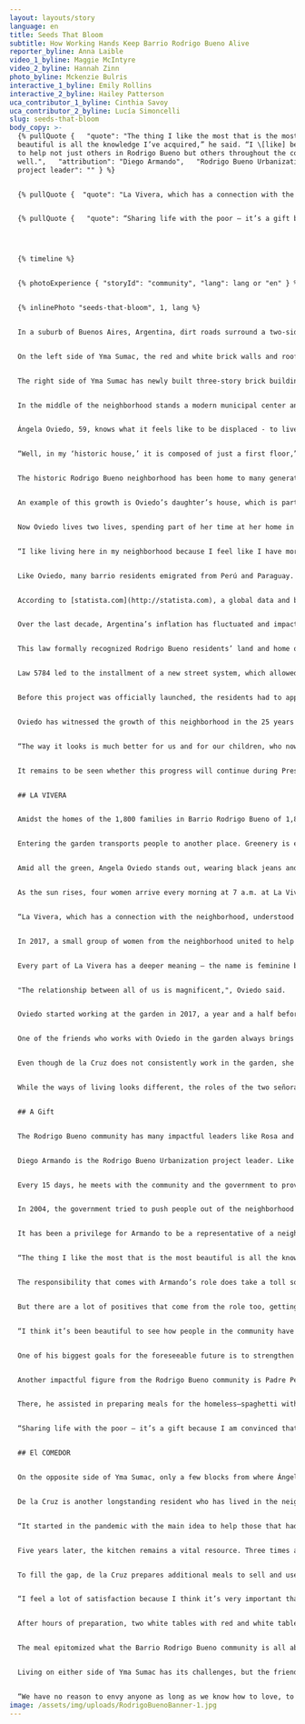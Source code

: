 ```yaml
---
layout: layouts/story
language: en
title: Seeds That Bloom
subtitle: How Working Hands Keep Barrio Rodrigo Bueno Alive
reporter_byline: Anna Laible
video_1_byline: Maggie McIntyre
video_2_byline: Hannah Zinn
photo_byline: Mckenzie Bulris
interactive_1_byline: Emily Rollins
interactive_2_byline: Hailey Patterson
uca_contributor_1_byline: Cinthia Savoy
uca_contributor_2_byline: Lucía Simoncelli
slug: seeds-that-bloom
body_copy: >-
  {% pullQuote {   "quote": "The thing I like the most that is the most
  beautiful is all the knowledge I’ve acquired,” he said. “I \[like] being able
  to help not just others in Rodrigo Bueno but others throughout the country as
  well.",   "attribution": "Diego Armando",   "Rodrigo Bueno Urbanization
  project leader": "" } %}


  {% pullQuote {  "quote": "La Vivera, which has a connection with the neighborhood, understood that having a nursery helps them to set up their small orchard, their gardens since the whole neighborhood has very nice and large spaces.",   "attribution": "Ángela Oviedo",   "role": "Housekeeper" } %}


  {% pullQuote {   "quote": “Sharing life with the poor – it’s a gift because I am convinced that they have trust in God and joy of life that you can’t buy. There are no material things that give you that trust in life and that joy."  "attribution": "Padre Pedro",   "Priest": "" } %}




  {% timeline %}


  {% photoExperience { "storyId": "community", "lang": lang or "en" } %}


  {% inlinePhoto "seeds-that-bloom", 1, lang %}


  In a suburb of Buenos Aires, Argentina, dirt roads surround a two-sided Argentine neighborhood contrasted by the sole divide of one street – Yma Sumac. Named after a Peruvian singer, her name means “how beautiful” in Quechua. 


  On the left side of Yma Sumac, the red and white brick walls and roofs are dilapidated. Some families living there do not have a roof over their heads. Their only form of protection in bad weather is a black mesh tarp hung seven feet in the air. 


  The right side of Yma Sumac has newly built three-story brick buildings with a home on each level and balconies that accompany them. Families typically have one or two refrigerators and washers, unlike those across the street, who often wash their clothes by hand and lack modern appliances.


  In the middle of the neighborhood stands a modern municipal center and a clean park where young boys play pick-up soccer every night. Beyond the houses, past the main street, is the promenade: A concrete sidewalk that overlooks the River Plate and is a representation of Buenos Aires. 


  Ángela Oviedo, 59, knows what it feels like to be displaced - to live without a true sense of home. Oviedo emigrated from Ancash, Peru, in 1998 and has lived in Barrio Rodrigo Bueno since 1999. Her family was among the first 40 to settle in what is now considered the historic part of the neighborhood.  


  “Well, in my ‘historic house,’ it is composed of just a first floor,” Oviedo said. “It was where we used to live only there. First floor only.” 


  The historic Rodrigo Bueno neighborhood has been home to many generations like Oviedo’s. Buenos Aires is home to several “villas miserias,” including the largest villa that is north of the city, Villa 31. Rodrigo Bueno is called a barrio because of its smaller size. Although poverty remains the norm, with the help of city and federally funded social programs, the standard living conditions in many villas have improved. 


  An example of this growth is Oviedo’s daughter’s house, which is part of the urbanized area that’s been added in recent years to the neighborhood. However, life changed for Oviedo when her daughter, Celia, began to struggle with alcoholism. The relationship with her daughter has been rocky at points, with the government intervening with Oviedo’s family. For Oviedo, her family is her priority. 


  Now Oviedo lives two lives, spending part of her time at her home in the historic area but most of it is spent in her daughter’s house in the new part of the barrio when she is not working as a housekeeper. Living with four of her granddaughters and her youngest son, she stepped in as the mother figure for the girls.


  “I like living here in my neighborhood because I feel like I have more company, having a country, seeing my fellow countrymen,” she said. “Now even more, because my family is grown, and nothing would move me from here.” 


  Like Oviedo, many barrio residents emigrated from Perú and Paraguay. However, many do not share her positive outlook on their poor circumstances. Because of the severe poverty they face, the residents are socially and physically disconnected from their adjacent neighborhoods. Many parts of the barrio lack access to urban services, with high risks of crime and drug issues resulting in a heavy police presence. 


  According to [statista.com](http://statista.com), a global data and business intelligence platform based in Germany, inflation jumped from 113.5% to 229.8% between 2023 and 2024.  Argentina currently holds the title for the world’s highest annual inflation rate. 


  Over the last decade, Argentina’s inflation has fluctuated and impacted the housing market, including Barrio Rodrigo Bueno. In March 2017, a law to improve the housing structure for this neighborhood was passed. Law 5784 provided funding for the “redevelopment, zoning, and social, cultural and urban integration of the Rodrigo Bueno neighborhood,” according to City Fix, an online publication produced by the WRI Ross Center for Sustainable Cities.


  This law formally recognized Rodrigo Bueno residents’ land and home ownership. Before this law, historically, residents who lived in informal housing areas did not legally own the land on which they built their homes, causing many to fear eviction and being cut from municipal services and job opportunities. As a result, residents had to sneak in and out of their homes, relying on neighbors to watch their houses while they were away and ensure they were never left vulnerable.


  Law 5784 led to the installment of a new street system, which allowed businesses to appear on maps and granted residents home addresses. Residents could now receive mail and emergency services could also reach those that lived inside of Rodrigo Bueno.


  Before this project was officially launched, the residents had to approve it. The focus of the project was grounded in the principles of equality, integration, spatial justice, and non-discrimination. Now known as the “Reurbanization and Socio-Urban Integration Project,” it prioritizes strengthening the community while also urbanizing its landscape. 


  Oviedo has witnessed the growth of this neighborhood in the 25 years she has lived there.


  “The way it looks is much better for us and for our children, who now feel more confident to say where they live,” she said. “Before it was different because they were chocitas (small huts built with simple materials like branches or intended for housing or shelter) and we were not even in a land registry, so giving the address nobody knew it or just marked the emergency place. Now you give the address and immediately the map directs you to the neighborhood. Rodrigo Bueno is more visible and better seen \[now].” 


  It remains to be seen whether this progress will continue during President Javier Milei’s term or how his efforts to cut public programs will affect people like Oviedo. Regardless, the women of the barrio are not waiting for the city or the federal government to help them improve their situation – they are taking active measures to revamp their community now.


  ## LA VIVERA


  Amidst the homes of the 1,800 families in Barrio Rodrigo Bueno of 1,800 families is something out of the ordinary and simply extraordinary.


  Entering the garden transports people to another place. Greenery is everywhere, with dozens of small potted plants on the ground and the tables. Hummingbirds, or *colibrí* as Argentines call them, fly throughout this oasis. Native Argentine flowers like *flor de terciopelo*, *botón azul*, and *salvia azules* also fill the space and add local character.


  Amid all the green, Angela Oviedo stands out, wearing black jeans and a long-sleeve pink blouse. She pulls back her long black hair so it does not get in her way while she works. Her smile radiates every space that she walks into. 


  As the sun rises, four women arrive every morning at 7 a.m. at La Vivera Orgánica, or “The Garden,” to serve the Barrio Rodrigo Bueno community. 


  “La Vivera, which has a connection with the neighborhood, understood that having a nursery helps them to set up their small orchard, their gardens since the whole neighborhood has very nice and large spaces," Oviedo said.


  In 2017, a small group of women from the neighborhood united to help transform their surroundings and recover traditions. Led by co-founder Elizabeth Cuenca, 52, the women started a community garden that grew into an agroecological nursery, growing over 25 species of vegetables and 50 species of native plants.


  Every part of La Vivera has a deeper meaning – the name is feminine because everyone who works there is a woman. The friendship bond between the women is unique. 


  "The relationship between all of us is magnificent,", Oviedo said.


  Oviedo started working at the garden in 2017, a year and a half before the neighborhood’s urbanization. When she came to Argentina, she didn’t know how to plant in pots so she taught herself. Now she’s a pro—arranging plants in neat rows of four, keeping count of each new addition with a pink pen and a small piece of paper.  


  One of the friends who works with Oviedo in the garden always brings a smile to her face when she visits – Rosa de la Cruz, a middle-aged woman with long red hair, hoop earrings, and dark pink lipstick.


  Even though de la Cruz does not consistently work in the garden, she supports the women there. She impacts the Rodrigo Bueno community differently – leading the soup kitchen staff at Comedor del Centro de Adulto Mayor. 


  While the ways of living looks different, the roles of the two señoras are the same – to help their community by giving their time and talents.  


  ## A Gift


  The Rodrigo Bueno community has many impactful leaders like Rosa and Ángela, but others help the neighborhood in meaningful ways too.


  Diego Armando is the Rodrigo Bueno Urbanization project leader. Like Rosa and Ángela, Armando has lived in this community for 25 years. 


  Every 15 days, he meets with the community and the government to provide a time for the community to voice their concerns and complaints. But that’s the present day – it took a while for Rodrigo Bueno to get there. 


  In 2004, the government tried to push people out of the neighborhood through monetary bribes. Diego, along with other residents, decided to band together in protest. After years of back-and-forth between the government and neighborhood residents, the government decided that they needed leaders to represent the barrio. Armando became the leader in 2024.


  It has been a privilege for Armando to be a representative of a neighborhood in which he has lived so much of his life. 


  “The thing I like the most that is the most beautiful is all the knowledge I’ve acquired,” he said. “I \[like] being able to help not just others in Rodrigo Bueno but others throughout the country as well.”


  The responsibility that comes with Armando’s role does take a toll sometimes. He has to help mediate the dialogue between the government and his neighbors and try to make both sides happy, which can be nearly impossible at times.


  But there are a lot of positives that come from the role too, getting to celebrate new organizations in the neighborhood. One came from a group of women who wanted to bring “organics” into the barrio to create an accessible garden so families could make money without having to leave the neighborhood. That’s how La Vivera Orgánica was born.


  “I think it’s been beautiful to see how people in the community have been able to work there,” Armando said. “It’s been great for jobs for women and that’s amazing. We created the garden not just for the community, but for those on the outside so that they could come in and meet those in the barrio.” 


  One of his biggest goals for the foreseeable future is to strengthen the connection between those who live outside the barrio and those that live on the inside. There is still a lot of work that Armando hopes to accomplish, like putting a kindergarten and a senior center inside Rodrigo Bueno.  


  Another impactful figure from the Rodrigo Bueno community is Padre Pedro Baya Casal, former community priest. He moved out of the neighborhood two months ago after living there for five years, but before that, he worked at Nuestra Señora de la Esperanza church in Puerto Madero. There was a chapel in Rodrigo Bueno connected to that church where Padre Pedro worked with as well. 


  There, he assisted in preparing meals for the homeless—spaghetti with meat and tomato sauce being the favorite—to offer a free meal to those living in poor housing conditions. Even during difficult times, the experience of serving those in need left a lasting impact he won’t forget. 


  “Sharing life with the poor – it’s a gift because I am convinced that they have trust in God and joy of life that you can’t buy,” Padre Pedro said. “There are no material things that give you that trust in life and that joy.”  


  ## El COMEDOR


  On the opposite side of Yma Sumac, only a few blocks from where Ángela Oviedo resides is a home full of food and family. Inside is a large kitchen where women are cooking, preparing for an eventful evening. In the middle is a woman sporting a burgundy-colored apron – Rosa de la Cruz.


  De la Cruz is another longstanding resident who has lived in the neighborhood since 1999 and currently lives with her three daughters. In 2020, she was the catalyst for creating the Comedor del Centro de Adulto Mayor, a soup kitchen established to provide fresh meals to elderly residents during the COVID-19 pandemic.


  “It started in the pandemic with the main idea to help those that had to stay inside, which were mostly the old people,” Elena Vera, de la Cruz’s cousin said. “The main value of the soup kitchen is to love one another and that includes everyone.” 


  Five years later, the kitchen remains a vital resource. Three times a week, a team of six women led by Cruz serves food to 80 señores or retirees in the barrio. Many of those they serve are isolated and have limited access to fresh produce. The government provides a small monthly  budget for food , which isn’t enough to last for four weeks. 


  To fill the gap, de la Cruz prepares additional meals to sell and uses the proceeds to purchase extra food. Despite these financial challenges and the government constraints, the soup kitchen remains unphased.


  “I feel a lot of satisfaction because I think it’s very important that adults have a plate of food on the weekend because most of them are alone,” de la Cruz said. 


  After hours of preparation, two white tables with red and white tablecloths are set outside the soup kitchen with chairs lining both sides. One by one, the team of cooks fills the potatoes with lettuce, meat, eggs, and olives before boiling them to create Papa Rellenas. Once those are ready, members of the Rodrigo Bueno community say grace and feast on the fresh meal. Yerba Mate tea is then brought out with Magdalena cookies for dessert. 


  The meal epitomized what the Barrio Rodrigo Bueno community is all about – creating a smaller community within the larger neighborhood by having groups like La Vivera Orgánica and Comedor del Centro de Adulto Mayor support one another.


  Living on either side of Yma Sumac has its challenges, but the friendships cultivated by the women across both sides of the street are built to last. 


  “We have no reason to envy anyone as long as we know how to love, to want to breathe this pure air that, thanks to God, we receive every day,” Ángela Oviedo said. “For me, the nursery is pure air. It is nature. We have to be grateful \[for that] every day.”
image: /assets/img/uploads/RodrigoBuenoBanner-1.jpg
---
```

